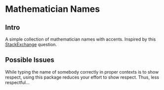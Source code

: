 # Mathematician Names
## Intro
A simple collection of mathematician names with accents. Inspired by this [StackExchange](https://tex.stackexchange.com/q/106724) question.

## Possible Issues
While typing the name of somebody correctly in proper contexts is to show respect, using this package reduces your effort to show respect. Thus, less respectful...
